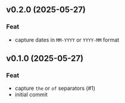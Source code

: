 ## v0.2.0 (2025-05-27)

### Feat

- capture dates in `MM-YYYY` or `YYYY-MM` format

## v0.1.0 (2025-05-27)

### Feat

- capture `the` or `of` separators (#1)
- initial commit
